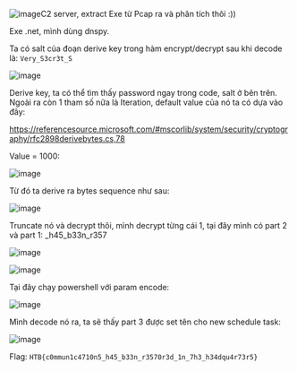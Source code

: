 ![image](https://github.com/NVex0/uWU/assets/113530029/8aa8206e-18f6-40cc-b338-1736a6b9927d)C2 server, extract Exe từ Pcap ra và phân tích thôi :))

Exe .net, mình dùng dnspy.

Ta có salt của đoạn derive key trong hàm encrypt/decrypt sau khi decode là: `Very_S3cr3t_S`

![image](https://github.com/NVex0/uWU/assets/113530029/5732025d-1e11-49d0-8050-d2dd6fea6d9c)

Derive key, ta có thể tìm thấy password ngay trong code, salt ở bên trên. Ngoài ra còn 1 tham số nữa là Iteration, default value của nó ta có dựa vào đây:

https://referencesource.microsoft.com/#mscorlib/system/security/cryptography/rfc2898derivebytes.cs,78

Value = 1000:

![image](https://github.com/NVex0/uWU/assets/113530029/af05a5b9-13de-4324-8d6e-28b22e70c5ed)

Từ đó ta derive ra bytes sequence như sau:

![image](https://github.com/NVex0/uWU/assets/113530029/6c6f410b-681c-47ab-b46d-f9470ea852eb)

Truncate nó và decrypt thôi, mình decrypt từng cái 1, tại đây mình có part 2 và part 1: _h45_b33n_r357

![image](https://github.com/NVex0/uWU/assets/113530029/91c78c54-f72e-4f56-92cf-860e43295734)

![image](https://github.com/NVex0/uWU/assets/113530029/997fd24a-8173-49b0-8249-5d867b7b6feb)

Tại đây chạy powershell với param encode:

![image](https://github.com/NVex0/uWU/assets/113530029/058e951a-7a58-4fd6-8ab5-1865be55bdd4)


Mình decode nó ra, ta sẽ thấy part 3 được set tên cho new schedule task:

![image](https://github.com/NVex0/uWU/assets/113530029/208290c0-7211-4516-a26b-8be6526a25be)

Flag: `HTB{c0mmun1c4710n5_h45_b33n_r3570r3d_1n_7h3_h34dqu4r73r5}`
